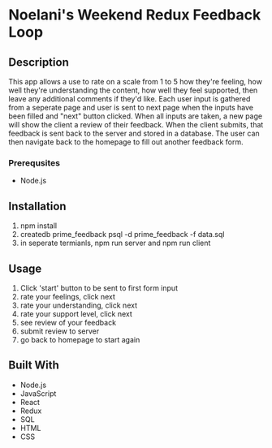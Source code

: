 # Noelani's Weekend Redux Feedback Loop

## Description

This app allows a use to rate on a scale from 1 to 5 how they're feeling, how well they're understanding the content, how well they feel supported, then leave any additional comments if they'd like. Each user input is gathered from a seperate page and user is sent to next page when the inputs have been filled and "next" button clicked. When all inputs are taken, a new page will show the client a review of their feedback. When the client submits, that feedback is sent back to the server and stored in a database. The user can then navigate back to the homepage to fill out another feedback form. 

### Prerequsites

- Node.js

## Installation

1. npm install
2. createdb prime_feedback
    psql -d prime_feedback -f data.sql
3. in seperate termianls, npm run server and npm run client

## Usage

1. Click 'start' button to be sent to first form input
2. rate your feelings, click next
3. rate your understanding, click next
4. rate your support level, click next
5. see review of your feedback
6. submit review to server
7. go back to homepage to start again 

## Built With

- Node.js
- JavaScript
- React
- Redux
- SQL 
- HTML
- CSS

